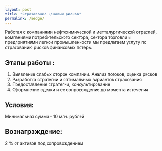 ```yaml
---
layout: post
title: "Страхование ценовых рисков"
permalink: /hedge/
---
```


Работая с компаниями нефтехимической и метталургической отраслей, компаниями потребительского сектора, сектора торговли
и предприятиями легкой промышленности мы предлагаем услугу по страхованию рисков финансовых потерь.

## Этапы работы :

1. Выявление слабых сторон компании. Анализ потоков, оценка рисков
2. Разработка стратегии и оптимальных вариантов страхования
3. Предоставление стратегии, консультирование
4. Оформление сделки и ее сопровождение до момента истечения

## Условия:

Минимальная сумма - 10 млн. рублей

## Вознаграждение:

2 % от активов под сопровождением 
